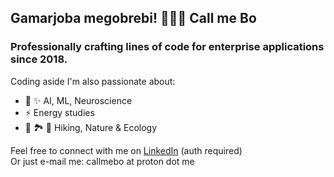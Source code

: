## Gamarjoba megobrebi! 🤝🤝🤝 Call me Bo

### Professionally crafting lines of code for enterprise applications since 2018.

Coding aside I'm also passionate about:
- 🧠 ✨ AI, ML, Neuroscience
- ⚡ Energy studies
- 🥾 🏞️ 🌱 Hiking, Nature & Ecology

Feel free to connect with me on [LinkedIn](https://www.linkedin.com/in/boris-webdev/) (auth required)\
Or just e-mail me: callmebo at proton dot me
